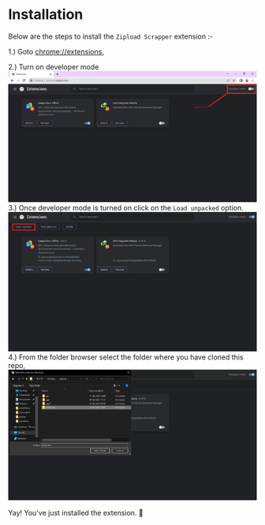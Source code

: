 # Installation

Below are the steps to install the `Zipload Scrapper` extension :-

1.) Goto [chrome://extensions](chrome://extensions),

2.) Turn on developer mode
![Image showing developer mode](readme_assets/installation/step_2.png)
3.) Once developer mode is turned on click on the `Load unpacked` option.
![Image showing load unpacked option](readme_assets/installation/step_3.png)
4.) From the folder browser select the folder where you have cloned this repo,
![Image showing folder browser](readme_assets/installation/step_4.png)

Yay! You've just installed the extension. 🎉
